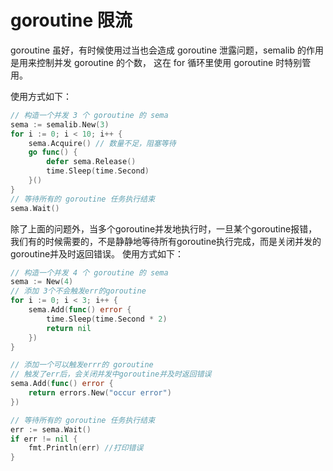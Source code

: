 # goroutine 限流
goroutine 虽好，有时候使用过当也会造成 goroutine 泄露问题，semalib 的作用是用来控制并发 goroutine 的个数，
这在 for 循环里使用 goroutine 时特别管用。

使用方式如下：

```go
// 构造一个并发 3 个 goroutine 的 sema
sema := semalib.New(3)
for i := 0; i < 10; i++ {
    sema.Acquire() // 数量不足，阻塞等待
    go func() {
        defer sema.Release()
        time.Sleep(time.Second)
    }()
}
// 等待所有的 goroutine 任务执行结束
sema.Wait()
```

除了上面的问题外，当多个goroutine并发地执行时，一旦某个goroutine报错，我们有的时候需要的，不是静静地等待所有goroutine执行完成，而是关闭并发的goroutine并及时返回错误。
使用方式如下：

```go
// 构造一个并发 4 个 goroutine 的 sema
sema := New(4)
// 添加 3个不会触发err的goroutine
for i := 0; i < 3; i++ {
    sema.Add(func() error {
        time.Sleep(time.Second * 2)
        return nil
    })
}

// 添加一个可以触发errr的 goroutine
// 触发了err后，会关闭并发中goroutine并及时返回错误
sema.Add(func() error {
    return errors.New("occur error")
})

// 等待所有的 goroutine 任务执行结束
err := sema.Wait()
if err != nil {
    fmt.Println(err) //打印错误
}
```